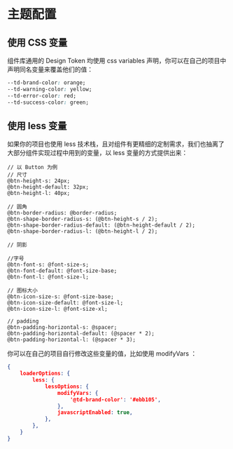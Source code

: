 # 主题配置
## 使用 CSS 变量
组件库通用的 Design Token 均使用 css variables 声明，你可以在自己的项目中声明同名变量来覆盖他们的值：
``` css
--td-brand-color: orange;
--td-warning-color: yellow;
--td-error-color: red;
--td-success-color: green;
```

## 使用 less 变量
如果你的项目也使用 less 技术栈，且对组件有更精细的定制需求，我们也抽离了大部分组件实现过程中用到的变量，以 less 变量的方式提供出来：
``` less
// 以 Button 为例
// 尺寸
@btn-height-s: 24px;
@btn-height-default: 32px;
@btn-height-l: 40px;

// 圆角
@btn-border-radius: @border-radius;
@btn-shape-border-radius-s: (@btn-height-s / 2);
@btn-shape-border-radius-default: (@btn-height-default / 2);
@btn-shape-border-radius-l: (@btn-height-l / 2);

// 阴影

//字号
@btn-font-s: @font-size-s;
@btn-font-default: @font-size-base;
@btn-font-l: @font-size-l;

// 图标大小
@btn-icon-size-s: @font-size-base;
@btn-icon-size-default: @font-size-l;
@btn-icon-size-l: @font-size-xl;

// padding
@btn-padding-horizontal-s: @spacer;
@btn-padding-horizontal-default: (@spacer * 2);
@btn-padding-horizontal-l: (@spacer * 3);
```

你可以在自己的项目自行修改这些变量的值，比如使用 modifyVars ：
``` json
{
    loaderOptions: {
        less: {
            lessOptions: {
                modifyVars: {
                    '@td-brand-color': '#ebb105',
                },
                javascriptEnabled: true,
            },
        },
    }
}
```

